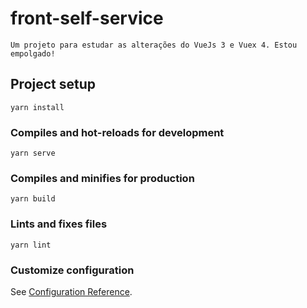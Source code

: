 # front-self-service
```
Um projeto para estudar as alterações do VueJs 3 e Vuex 4. Estou empolgado!
```

## Project setup
```
yarn install
```

### Compiles and hot-reloads for development
```
yarn serve
```

### Compiles and minifies for production
```
yarn build
```

### Lints and fixes files
```
yarn lint
```

### Customize configuration
See [Configuration Reference](https://cli.vuejs.org/config/).
